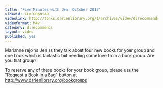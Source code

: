 ```yaml
---
title: "Five Minutes with Jen: October 2015"
videoid: FLm5FDpNie8
videolink: http://tonks.darienlibrary.org/1/archives/video/dlrecommends/20151023_five_minutes_jen.m4v
videoformat: M4v
category: dlrecommends
layout: video
published: yes
---
```

Marianne rejoins Jen as they talk about four new books for your group and one book which is fantastic but needing some love from a book group. Are you that group?

To reserve any of these books for your book group, please use the "Request a Book in a Bag" button at http://www.darienlibrary.org/bookgroups